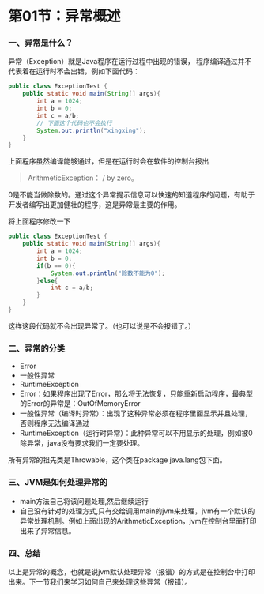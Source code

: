 # 第01节：异常概述

### 一、异常是什么？

异常（Exception）就是Java程序在运行过程中出现的错误，
程序编译通过并不代表着在运行时不会出错，例如下面代码：

```java
public class ExceptionTest {
    public static void main(String[] args){
        int a = 1024;
        int b = 0;
        int c = a/b;
        // 下面这个代码也不会执行
        System.out.println("xingxing");
    }
}
```

上面程序虽然编译能够通过，但是在运行时会在软件的控制台报出

> ArithmeticException： / by zero。

0是不能当做除数的。通过这个异常提示信息可以快速的知道程序的问题，有助于开发者编写出更加健壮的程序，这是异常最主要的作用。

将上面程序修改一下

```java
public class ExceptionTest {
    public static void main(String[] args){
        int a = 1024;
        int b = 0;
        if(b == 0){
            System.out.println("除数不能为0");
        }else{
            int c = a/b;
        }
    }
}
```

这样这段代码就不会出现异常了。（也可以说是不会报错了。）

### 二、异常的分类

- Error
- 一般性异常
- RuntimeException
- Error：如果程序出现了Error，那么将无法恢复，只能重新启动程序，最典型的Error的异常是：OutOfMemoryError
- 一般性异常（编译时异常）：出现了这种异常必须在程序里面显示并且处理，否则程序无法编译通过
- RuntimeException（运行时异常）：此种异常可以不用显示的处理，例如被0除异常，java没有要求我们一定要处理。

所有异常的祖先类是Throwable，这个类在package java.lang包下面。

### 三、JVM是如何处理异常的

- main方法自己将该问题处理,然后继续运行
- 自己没有针对的处理方式,只有交给调用main的jvm来处理，jvm有一个默认的异常处理机制。例如上面出现的ArithmeticException，jvm在控制台里面打印出来了异常信息。

### 四、总结

以上是异常的概念，也就是说jvm默认处理异常（报错）的方式是在控制台中打印出来。下一节我们来学习如何自己来处理这些异常（报错）。